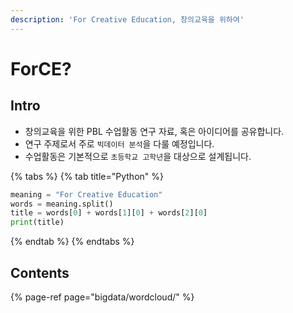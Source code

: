 ```yaml
---
description: 'For Creative Education, 창의교육을 위하여'
---
```


# ForCE?

## Intro

* 창의교육을 위한 PBL 수업활동 연구 자료, 혹은 아이디어를 공유합니다. 
* 연구 주제로서 주로 `빅데이터 분석`을 다룰 예정입니다. 
* 수업활동은 기본적으로 `초등학교 고학년`을 대상으로 설계됩니다. 

{% tabs %}
{% tab title="Python" %}
```python
meaning = "For Creative Education"
words = meaning.split()
title = words[0] + words[1][0] + words[2][0]
print(title)
```
{% endtab %}
{% endtabs %}

## Contents

{% page-ref page="bigdata/wordcloud/" %}




